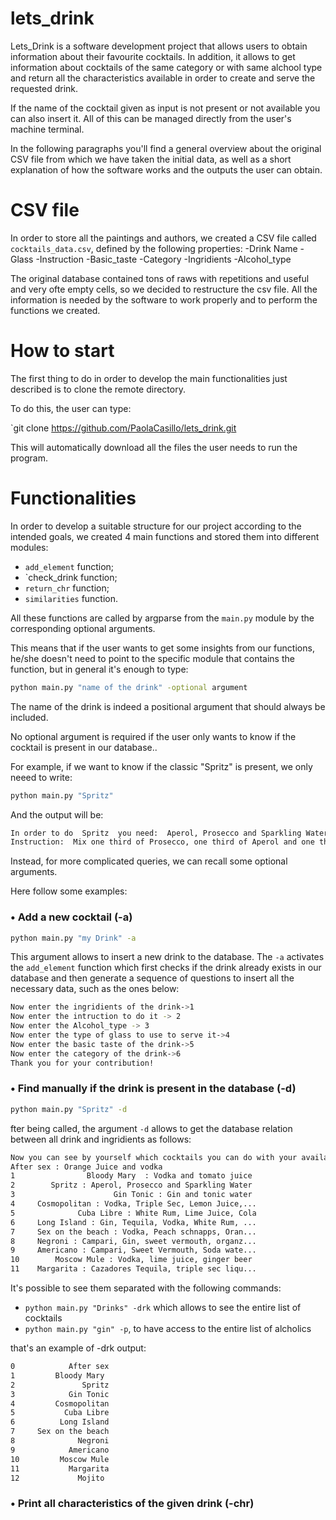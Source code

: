 # lets_drink


Lets_Drink is a software development project that allows users to 
obtain information about their favourite cocktails. 
In addition, it allows to get information about cocktails of the same category 
or with same alchool type and return all the characteristics available
in order to create and serve the requested drink.



If the name of the cocktail given as input is not present or
not available you can also insert it. 
All of this can be managed directly from the user's machine terminal.

In the following paragraphs you'll find a general overview about the original CSV file from
which we have taken the initial data, as well as a short explanation of how the software 
works and the outputs the user can obtain.

# CSV file 
In order to store all the paintings and authors, we created a CSV file called
 `cocktails_data.csv`, defined by the following properties:
 -Drink Name
 -Glass
 -Instruction
 -Basic_taste
 -Category
 -Ingridients
 -Alcohol_type
 
 
The original database contained tons of raws with repetitions and useful and very ofte empty cells, so we decided to restructure the csv file.
All the information is needed by the software to work properly and to perform the functions
we created.
 
# How to start

The first thing to do in order to develop the main functionalities just described
is to clone the remote directory. 

To do this, the user can type:

`git clone https://github.com/PaolaCasillo/lets_drink.git

This will automatically download all the files the user needs to run the program.

# Functionalities

In order to develop a suitable structure for our project according to the intended goals,
we created 4 main functions and stored them into different modules:

-  `add_element` function;
-  `check_drink function;
-  `return_chr` function;
-  `similarities` function.

All these functions are called by argparse from the `main.py` module by the corresponding
optional arguments.

This means that if the user wants to get some insights from our functions, he/she
doesn't need to point to the specific module that contains the function, but in general 
it's enough to type:

```bash
python main.py "name of the drink" -optional argument
```

The name of the drink is indeed a positional argument that should always 
be included. 

No optional argument is required if the user only wants to know if the cocktail
is present in our database..

For example, if we want to know if the classic "Spritz" is present, we only neeed to write:

```bash
python main.py "Spritz"
```

And the output will be:

```bash
In order to do  Spritz  you need:  Aperol, Prosecco and Sparkling Water  
Instruction:  Mix one third of Prosecco, one third of Aperol and one third of Sparkling Water, add ice.
```

Instead, for more complicated queries, we can recall some optional arguments. 

Here follow some examples:

### •	Add a new cocktail (-a)

```bash
python main.py "my Drink" -a
```
This argument allows to insert a new drink to the database. The `-a` activates the 
`add_element` function which first checks if the drink already exists in our database 
and then generate a sequence of questions to insert all the necessary data, such as the ones below:
```bash
Now enter the ingridients of the drink->1
Now enter the intruction to do it -> 2
Now enter the Alcohol_type -> 3
Now enter the type of glass to use to serve it->4
Now enter the basic taste of the drink->5
Now enter the category of the drink->6
Thank you for your contribution!
```

### •	Find manually if the drink is present in the database (-d)

```bash
python main.py "Spritz" -d
```
fter being called, the argument `-d` allows to get the database relation 
between all drink and ingridients as follows:

```bash
Now you can see by yourself which cocktails you can do with your availale ingridients
After sex : Orange Juice and vodka
1                Bloody Mary  : Vodka and tomato juice 
2        Spritz : Aperol, Prosecco and Sparkling Water 
3                      Gin Tonic : Gin and tonic water 
4     Cosmopolitan : Vodka, Triple Sec, Lemon Juice,...
5              Cuba Libre : White Rum, Lime Juice, Cola
6     Long Island : Gin, Tequila, Vodka, White Rum, ...
7     Sex on the beach : Vodka, Peach schnapps, Oran...
8     Negroni : Campari, Gin, sweet vermouth, organz...
9     Americano : Campari, Sweet Vermouth, Soda wate...
10        Moscow Mule : Vodka, lime juice, ginger beer 
11    Margarita : Cazadores Tequila, triple sec liqu...
```


It's possible to see them separated with the following commands:

- `python main.py "Drinks" -drk` which allows to see the entire list of cocktails
- `python main.py "gin" -p`, to have access to the entire list of alcholics

that's an example of -drk output:
```bash
0            After sex
1         Bloody Mary 
2               Spritz
3            Gin Tonic
4         Cosmopolitan
5           Cuba Libre
6          Long Island
7     Sex on the beach
8              Negroni
9            Americano
10         Moscow Mule
11           Margarita
12             Mojito 
```
 
### •	Print all characteristics of the given drink (-chr)
 
 